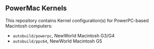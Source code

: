 PowerMac Kernels
----------------

This repository contains Kernel configuration(s) for PowerPC-based Macintosh computers:

- `autobuild/powerpc`, NewWorld Macintosh G3/G4
- `autobuild/ppc64`, NewWorld Macintosh G5
